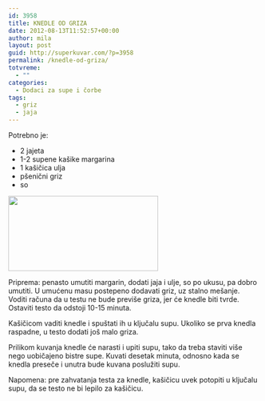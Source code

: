 ```yaml
---
id: 3958
title: KNEDLE OD GRIZA
date: 2012-08-13T11:52:57+00:00
author: mila
layout: post
guid: http://superkuvar.com/?p=3958
permalink: /knedle-od-griza/
totvreme:
  - ""
categories:
  - Dodaci za supe i čorbe
tags:
  - griz
  - jaja
---
```

Potrebno je:

  * 2 jajeta
  * 1-2 supene kašike margarina
  * 1 kašičica ulja
  * pšenični griz
  * so

<img class="alignnone size-medium wp-image-3959" title="Knedle od griza" src="//superkuvar.com/wp-content/uploads/2012/08/Knedle-od-griza-300x150.jpg" alt="" width="300" height="150" /> 

Priprema: penasto umutiti margarin, dodati jaja i ulje, so po ukusu, pa dobro umutiti. U umućenu masu postepeno dodavati griz, uz stalno mešanje. Voditi računa da u testu ne bude previše griza, jer će knedle biti tvrde. Ostaviti testo da odstoji 10-15 minuta.

Kašičicom vaditi knedle i spuštati ih u ključalu supu. Ukoliko se prva knedla raspadne, u testo dodati još malo griza.

Prilikom kuvanja knedle će narasti i upiti supu, tako da treba staviti više nego uobičajeno bistre supe. Kuvati desetak minuta, odnosno kada se knedla preseče i unutra bude kuvana poslužiti supu.

Napomena: pre zahvatanja testa za knedle, kašičicu uvek potopiti u ključalu supu, da se testo ne bi lepilo za kašičicu.